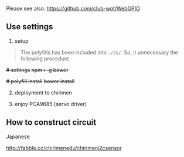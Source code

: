 Please see also: https://github.com/club-wot/WebGPIO

## Use settings

 1. setup

> The polyfills has been included into `./Js/`.
> So, it unnecessary the following procedure.

~~# settings~~
~~npm i -g bower~~

~~# polyfill install~~
~~bower install~~


 2. deployment to chirimen

 3. enjoy PCA9685 (servo driver)


## How to construct circuit

Japanese

http://fabble.cc/chirimenedu/chirimeni2csensor


